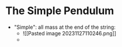 # The Simple Pendulum
- "Simple": all mass at the end of the string: 
	- ![[Pasted image 20231127110246.png]]
	- 